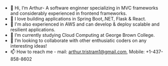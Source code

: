 - 👋 Hi, I’m Arthur- A software enginner specializing in MVC frameworks and considerably experienced in frontend frameworks. 
- 👀 I love building applications in Spring Boot,.NET, Flask & React.
- 👀 I'm also experienced in AWS and can develop & deploy scalable and resilient applications.
- 🌱 I’m currently studying Cloud Computing at George Brown College.
- 💞️ I’m looking to collaborate with other enthusiatic coders on any interesting ideas!
- 📫 How to reach me - mail: arthur.tristram1@gmail.com, Mobile: +1-437-858-8602

<!---
Arthur-0896/Arthur-0896 is a ✨ special ✨ repository because its `README.md` (this file) appears on your GitHub profile.
You can click the Preview link to take a look at your changes.
--->
